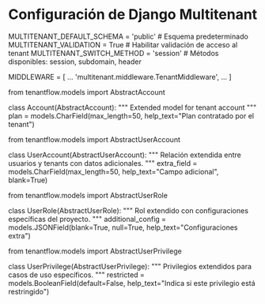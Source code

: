 # Configuración de Django Multitenant
MULTITENANT_DEFAULT_SCHEMA = 'public'  # Esquema predeterminado
MULTITENANT_VALIDATION = True         # Habilitar validación de acceso al tenant
MULTITENANT_SWITCH_METHOD = 'session' # Métodos disponibles: session, subdomain, header


MIDDLEWARE = [
    ...
    'multitenant.middleware.TenantMiddleware',
    ...
]

from tenantflow.models import AbstractAccount

class Account(AbstractAccount):
    """
    Extended model for tenant account
    """
    plan = models.CharField(max_length=50, help_text="Plan contratado por el tenant")


from tenantflow.models import AbstractUserAccount

class UserAccount(AbstractUserAccount):
    """
    Relación extendida entre usuarios y tenants con datos adicionales.
    """
    extra_field = models.CharField(max_length=50, help_text="Campo adicional", blank=True)

from tenantflow.models import AbstractUserRole

class UserRole(AbstractUserRole):
    """
    Rol extendido con configuraciones específicas del proyecto.
    """
    additional_config = models.JSONField(blank=True, null=True, help_text="Configuraciones extra")


from tenantflow.models import AbstractUserPrivilege

class UserPrivilege(AbstractUserPrivilege):
    """
    Privilegios extendidos para casos de uso específicos.
    """
    restricted = models.BooleanField(default=False, help_text="Indica si este privilegio está restringido")

